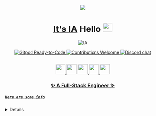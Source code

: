
<div align="center">
<!-- Title: -->
  <a href="https://github.com/aboamen7000/">
    <img src="https://raw.githubusercontent.com/DevIA3kl/other/master/more/256_128.gif" height="100">
  </a>
  
 
  <h1><a href="https://github.com/aboamen7000/">It's IA</a> Hello <img src="https://raw.githubusercontent.com/DevIA3kl/other/master/more/wave.gif" width="30px" height="30px"> </h1>
<!-- Labels: -->
  <!-- First row: -->
 
   <p align="center"> <img src="https://komarev.com/ghpvc/?username=aboamen7000&label=Profile%20views&color=0059b3&style=flat-square&label=VIEWS" alt="IA" /> </p>
  
  
  <a href="https://gitpod.io/#https://github.com/aboamen7000/Python">
    <img src="https://img.shields.io/badge/Gitpod-Ready--to--Code-blue?&color=0059b3&logo=gitpod&style=flat-square" height="20" alt="Gitpod Ready-to-Code">
  </a>
  <a href="https://github.com/aboamen7000/aboamen7000/README.md">
    <img src="https://img.shields.io/static/v1.svg?label=Contributions&message=Welcome&color=0059b3&logo=C&style=flat-square" height="20" alt="Contributions Welcome">

  
  <a href="https://discord.gg/bVGQA3gk4z">
    <img src="https://img.shields.io/discord/1083781801262186557?color=0059b3&label=Discord&logo=discord&style=flat-square" height="20" alt="Discord chat">
  </a>
<br><br>
    
    
<p align="center">
  
<a href="https://en.wikipedia.org/wiki/User:IAIBO" alt="wiki"><img height="32" width="32" src="https://cdn.jsdelivr.net/npm/simple-icons@3.13.0/icons/wikipedia.svg" />
<a href="https://www.linkedin.com/in/ibrahim-amen-07ba96121/" alt="linkedin"><img height="32" width="32" src="https://cdn.jsdelivr.net/npm/simple-icons@v3/icons/linkedin.svg" /></a>
<a href="https://twitter.com/intent/follow?screen_name=ABOAMIN83926074" alt="twitter"><img height="32" width="32" src="https://cdn.jsdelivr.net/npm/simple-icons@v3/icons/twitter.svg" />
<a href="https://www.facebook.com/IAIBO/" alt="twitter"><img height="32" width="32" src="https://cdn.jsdelivr.net/npm/simple-icons@3.13.0/icons/facebook.svg" /> 
<a href="https://discordapp.com/users/IBO#5901" alt="discord"><img height="32" width="32" src="https://cdn.jsdelivr.net/npm/simple-icons@3.13.0/icons/discord.svg" />

</p>

  
<!-- Short description: -->
 <h3>✨ A Full-Stack Engineer ✨</h3> 
  
</div>
  
##### `Here are some info`
<details>
<summary>
Read :
</summary>

```sh
Asap will update my new repo projects. as well 🥴
```
  
Implementations are for learning purposes only. They may be less efficient than the implementations in other repos 🐶.

## Community Channels

We are on [Discord](https://discord.gg/bVGQA3gk4z) ! Community channels are a great way for you to ask questions and get help. Please join us!
<br><br>     
<h3 align="left">Languages and Tools:</h3>
  
<p align="left"> <a href="https://www.cprogramming.com/" target="_blank" rel="noreferrer"> <img src="https://raw.githubusercontent.com/devicons/devicon/master/icons/c/c-original.svg" alt="c" width="40" height="40"/> </a>
  <a href="https://www.w3schools.com/css/" target="_blank" rel="noreferrer"> <img src="https://raw.githubusercontent.com/devicons/devicon/master/icons/css3/css3-original-wordmark.svg" alt="css3" width="40" height="40"/> </a> <a href="https://www.docker.com/" target="_blank" rel="noreferrer"> <img src="https://raw.githubusercontent.com/devicons/devicon/master/icons/docker/docker-original-wordmark.svg" alt="docker" width="40" height="40"/> </a> <a href="https://git-scm.com/" target="_blank" rel="noreferrer"> <img src="https://www.vectorlogo.zone/logos/git-scm/git-scm-icon.svg" alt="git" width="40" height="40"/> </a> <a href="https://www.w3.org/html/" target="_blank" rel="noreferrer"> <img src="https://raw.githubusercontent.com/devicons/devicon/master/icons/html5/html5-original-wordmark.svg" alt="html5" width="40" height="40"/> </a> <a href="https://developer.mozilla.org/en-US/docs/Web/JavaScript" target="_blank" rel="noreferrer"> <img src="https://raw.githubusercontent.com/devicons/devicon/master/icons/javascript/javascript-original.svg" alt="javascript" width="40" height="40"/> </a> <a href="https://www.linux.org/" target="_blank" rel="noreferrer"> <img src="https://raw.githubusercontent.com/devicons/devicon/master/icons/linux/linux-original.svg" alt="linux" width="40" height="40"/> </a> <a href="https://nodejs.org" target="_blank" rel="noreferrer"> <img src="https://raw.githubusercontent.com/devicons/devicon/master/icons/nodejs/nodejs-original-wordmark.svg" alt="nodejs" width="40" height="40"/> </a> <a href="https://www.python.org" target="_blank" rel="noreferrer"> <img src="https://raw.githubusercontent.com/devicons/devicon/master/icons/python/python-original.svg" alt="python" width="40" height="40"/> </a> <a href="https://www.photoshop.com/en" target="_blank" rel="noreferrer"> <img src="https://raw.githubusercontent.com/devicons/devicon/master/icons/photoshop/photoshop-line.svg" alt="photoshop" width="40" height="40"/> </a> </p>
